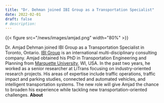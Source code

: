 ```yaml
---
title: "Dr. Dehman joined IBI Group as a Transportation Specialist"
date: 2022-02-01
draft: false
# description:
---
```

{{< figure src="/news/images/amjad.png" width="80%" >}}


<!--more-->

Dr. Amjad Dehman joined IBI Group as a Transportation Specialist in Toronto, Ontario. [IBI Group](https://www.ibigroup.com/) is an international multi-disciplinary consulting company. Amjad obtained his PhD in Transportation Engineering and Planning from [Marquette University](https://www.marquette.edu/), WI, USA. In the past two years, he worked as a senior researcher at LiTrans focusing on industry-oriented research projects. His areas of expertise include traffic operations, traffic impact and parking studies, connected and automated vehicles, and intelligent transportation systems. The new role will give Amjad the chance to broaden his experience while tackling new transportation-oriented challenges.
**About**
